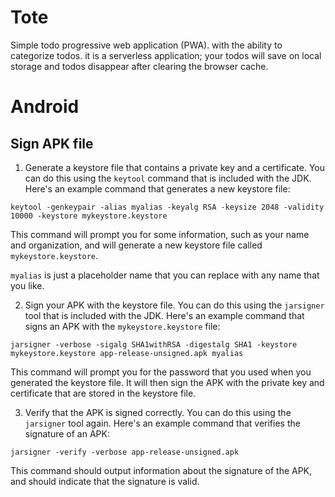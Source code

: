 # Tote

Simple todo progressive web application (PWA). with the ability to categorize todos. it is a serverless application; your todos will save on local storage and todos disappear after clearing the browser cache.

# Android

## Sign APK file

1. Generate a keystore file that contains a private key and a certificate. You can do this using the `keytool` command that is included with the JDK. Here's an example command that generates a new keystore file:

```
keytool -genkeypair -alias myalias -keyalg RSA -keysize 2048 -validity 10000 -keystore mykeystore.keystore
```

This command will prompt you for some information, such as your name and organization, and will generate a new keystore file called `mykeystore.keystore`.

`myalias` is just a placeholder name that you can replace with any name that you like. 

2. Sign your APK with the keystore file. You can do this using the `jarsigner` tool that is included with the JDK. Here's an example command that signs an APK with the `mykeystore.keystore` file:

```
jarsigner -verbose -sigalg SHA1withRSA -digestalg SHA1 -keystore mykeystore.keystore app-release-unsigned.apk myalias
```

This command will prompt you for the password that you used when you generated the keystore file. It will then sign the APK with the private key and certificate that are stored in the keystore file.

3. Verify that the APK is signed correctly. You can do this using the `jarsigner` tool again. Here's an example command that verifies the signature of an APK:

```
jarsigner -verify -verbose app-release-unsigned.apk
```

This command should output information about the signature of the APK, and should indicate that the signature is valid.
